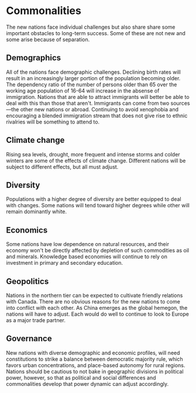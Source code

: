# Commonalities

The new nations face individual challenges but also share share some important obstacles to long-term success. Some of these are not new and some arise because of separation.

## Demographics

All of the nations face demographic challenges. Declining birth rates will result in an increasingly larger portion of the population becoming older. The dependency ratio of the number of persons older than 65 over the working age population of 16-64 will increase in the absense of immigration. Nations that are able to attract immigrants will better be able to deal with this than those that aren't. Immigrants can come from two sources—the other new nations or abroad. Continuing to avoid xenophobia and encouraging a blended immigration stream that does not give rise to ethnic rivalries will be something to attend to.

## Climate change

Rising sea levels, drought, more frequent and intense storms and colder winters are some of the effects of climate change. Different nations will be subject to different effects, but all must adjust.

## Diversity

Populations with a higher degree of diversity are better equipped to deal with changes. Some nations will tend toward higher degrees while other will remain dominantly white.

## Economics

Some nations have low dependence on natural resources, and their economy won't be directly affected by depletion of such commodities as oil and minerals. Knowledge based economies will continue to rely on investment in primary and secondary education.

## Geopolitics

Nations in the northern tier can  be expected to cultivate friendly relations with Canada. There are no obvious reasons for the new nations to come into conflict with each other. As China emerges as the global hemegon, the nations will have to adjust. Each would do well to continue to look to Europe as a major trade partner.

## Governance

New nations with diverse demographic and economic profiles, will need constitutions  to strike a balance between democratic majority rule, which favors urban concentrations, and place-based autonomy for rural regions. Nations should be cautious to not bake in geographic divisions in political power, however, so that as political and social differences and commonalities develop that power dynamic can adjust accordingly.